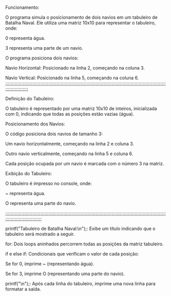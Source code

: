 Funcionamento: 

O programa simula o posicionamento de dois navios em um tabuleiro de Batalha Naval. Ele utiliza uma matriz 10x10 para representar o tabuleiro, onde:

0 representa água.

3 representa uma parte de um navio.

O programa posiciona dois navios:

Navio Horizontal: Posicionado na linha 2, começando na coluna 3.

Navio Vertical: Posicionado na linha 5, começando na coluna 6.
;;;;;;;;;;;;;;;;;;;;;;;;;;;;;;;;;;;;;;;;;;;;;;;;;;;;;;;;;;;;;;;;;;;;;;;;;;;;;;;;;;;;;;;;;;;;;;;;;;;;;;;;;;;;;;;;;;;;;;;;;;;;;;;;;;;;;;;;

Definição do Tabuleiro:

O tabuleiro é representado por uma matriz 10x10 de inteiros, inicializada com 0, indicando que todas as posições estão vazias (água).

Posicionamento dos Navios:

O código posiciona dois navios de tamanho 3:

Um navio horizontalmente, começando na linha 2 e coluna 3.

Outro navio verticalmente, começando na linha 5 e coluna 6.

Cada posição ocupada por um navio é marcada com o número 3 na matriz.

Exibição do Tabuleiro:

O tabuleiro é impresso no console, onde:

~ representa água.

O representa uma parte do navio.

;;;;;;;;;;;;;;;;;;;;;;;;;;;;;;;;;;;;;;;;;;;;;;;;;;;;;;;;;;;;;;;;;;;;;;;;;;;;;;;;;;;;;;;;;;;;;;;;;;;;;;;;;;;;;;;;;;;;;;;;;;;;;;;;;;;;;;;;;;;;;;;;;;

printf("Tabuleiro de Batalha Naval:\n");: Exibe um título indicando que o tabuleiro será mostrado a seguir.

for: Dois loops aninhados percorrem todas as posições da matriz tabuleiro.

if e else if: Condicionais que verificam o valor de cada posição:

Se for 0, imprime ~ (representando água).

Se for 3, imprime O (representando uma parte do navio).

printf("\n");: Após cada linha do tabuleiro, imprime uma nova linha para formatar a saída.




